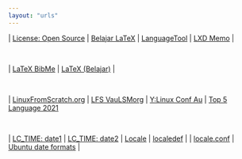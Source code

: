 ```yaml
---
layout: "urls"
---
```


| [License: Open Source](https://choosealicense.com/) | [Belajar LaTeX](https://github.com/Belajar-Latex/) | [LanguageTool](https://languagetoolplus.com/) | [LXD Memo](https://rahmatm.samik-ibrahim.vlsm.org/2017/08/lxd-memo.html) |

<br>

| [LaTeX BibMe](https://www.bibme.org/) | [LaTeX (Belajar)](https://github.com/Belajar-Latex) |

<br>

| [LinuxFromScratch.org](http://www.linuxfromscratch.org/) | [LFS VauLSMorg](http://lfs.vlsm.org/) | [Y:Linux Conf Au](https://www.youtube.com/c/linuxconfau) | [Top 5 Language 2021](https://youtu.be/aSGsMBX-zuQ)


<br>

| [LC_TIME: date1](https://askubuntu.com/questions/1064167/how-can-i-change-the-default-date-format-using-lc-time) | [LC_TIME: date2](https://unix.stackexchange.com/questions/203975/best-practice-to-customize-date-time-format-system-wide) | [Locale](https://pubs.opengroup.org/onlinepubs/009696699/basedefs/xbd_chap07.html) | [localedef](http://manpages.ubuntu.com/manpages/trusty/man1/localedef.1posix.html) | 
| [locale.conf](http://manpages.ubuntu.com/manpages/xenial/man5/locale.conf.5.html) | [Ubuntu date formats](https://ccollins.wordpress.com/2009/01/06/how-to-change-date-formats-on-ubuntu/) |

